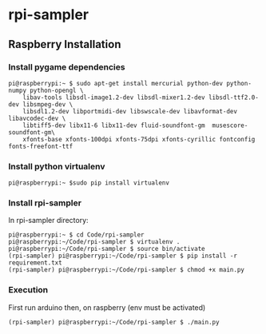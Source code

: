 # rpi-sampler

## Raspberry Installation

### Install pygame dependencies
```
pi@raspberrypi:~ $ sudo apt-get install mercurial python-dev python-numpy python-opengl \
    libav-tools libsdl-image1.2-dev libsdl-mixer1.2-dev libsdl-ttf2.0-dev libsmpeg-dev \
    libsdl1.2-dev libportmidi-dev libswscale-dev libavformat-dev libavcodec-dev \
    libtiff5-dev libx11-6 libx11-dev fluid-soundfont-gm  musescore-soundfont-gm\
    xfonts-base xfonts-100dpi xfonts-75dpi xfonts-cyrillic fontconfig fonts-freefont-ttf
 ```
 
### Install python virtualenv
```
pi@raspberrypi:~ $sudo pip install virtualenv
```
### Install rpi-sampler

In rpi-sampler directory:

``` 
pi@raspberrypi:~ $ cd Code/rpi-sampler
pi@raspberrypi:~/Code/rpi-sampler $ virtualenv .
pi@raspberrypi:~/Code/rpi-sampler $ source bin/activate
(rpi-sampler) pi@raspberrypi:~/Code/rpi-sampler $ pip install -r requirement.txt
(rpi-sampler) pi@raspberrypi:~/Code/rpi-sampler $ chmod +x main.py
```

### Execution

First run arduino then, on raspberry (env must be activated)
```
(rpi-sampler) pi@raspberrypi:~/Code/rpi-sampler $ ./main.py
```
